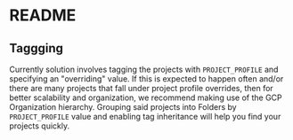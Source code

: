# README

## Taggging
Currently solution involves tagging the projects with `PROJECT_PROFILE` and specifying an "overriding" value.  If this is expected to happen often and/or there are many projects that fall under project profile overrides, then for better scalability and organization, we recommend making use of the GCP Organization hierarchy. Grouping said projects into Folders by `PROJECT_PROFILE` value and enabling tag inheritance will help you find your projects quickly.